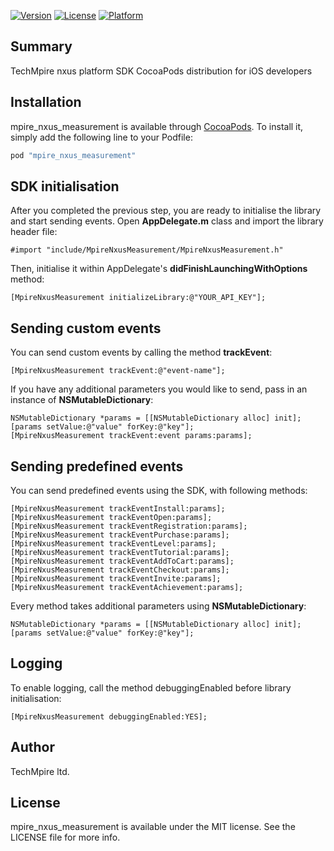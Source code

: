 [![Version](https://img.shields.io/cocoapods/v/nxus_ios_cocoapod.svg?style=flat)](http://cocoapods.org/pods/nxus_ios_cocoapod)
[![License](https://img.shields.io/cocoapods/l/nxus_ios_cocoapod.svg?style=flat)](http://cocoapods.org/pods/nxus_ios_cocoapod)
[![Platform](https://img.shields.io/cocoapods/p/nxus_ios_cocoapod.svg?style=flat)](http://cocoapods.org/pods/nxus_ios_cocoapod)

## Summary
TechMpire nxus platform SDK CocoaPods distribution for iOS developers

## Installation

mpire_nxus_measurement is available through [CocoaPods](http://cocoapods.org). To install
it, simply add the following line to your Podfile:

```ruby
pod "mpire_nxus_measurement"
```

## SDK initialisation
After you completed the previous step, you are ready to initialise the library and start sending events.
Open <b>AppDelegate.m</b> class and import the library header file:
```
#import "include/MpireNxusMeasurement/MpireNxusMeasurement.h"
```

Then, initialise it within AppDelegate's <b>didFinishLaunchingWithOptions</b> method:
```
[MpireNxusMeasurement initializeLibrary:@"YOUR_API_KEY"];
```

## Sending custom events
You can send custom events by calling the method <b>trackEvent</b>:
```
[MpireNxusMeasurement trackEvent:@"event-name"];
```

If you have any additional parameters you would like to send, pass in an instance of <b>NSMutableDictionary</b>:
```
NSMutableDictionary *params = [[NSMutableDictionary alloc] init];
[params setValue:@"value" forKey:@"key"];
[MpireNxusMeasurement trackEvent:event params:params];
```

## Sending predefined events
You can send predefined events using the SDK, with following methods:
```
[MpireNxusMeasurement trackEventInstall:params];
[MpireNxusMeasurement trackEventOpen:params];
[MpireNxusMeasurement trackEventRegistration:params];
[MpireNxusMeasurement trackEventPurchase:params];
[MpireNxusMeasurement trackEventLevel:params];
[MpireNxusMeasurement trackEventTutorial:params];
[MpireNxusMeasurement trackEventAddToCart:params];
[MpireNxusMeasurement trackEventCheckout:params];
[MpireNxusMeasurement trackEventInvite:params];
[MpireNxusMeasurement trackEventAchievement:params];
```
Every method takes additional parameters using <b>NSMutableDictionary</b>:
```
NSMutableDictionary *params = [[NSMutableDictionary alloc] init];
[params setValue:@"value" forKey:@"key"];
```

## Logging
To enable logging, call the method debuggingEnabled before library initialisation:
```
[MpireNxusMeasurement debuggingEnabled:YES];
```

## Author

TechMpire ltd.

## License

mpire_nxus_measurement is available under the MIT license. See the LICENSE file for more info.
